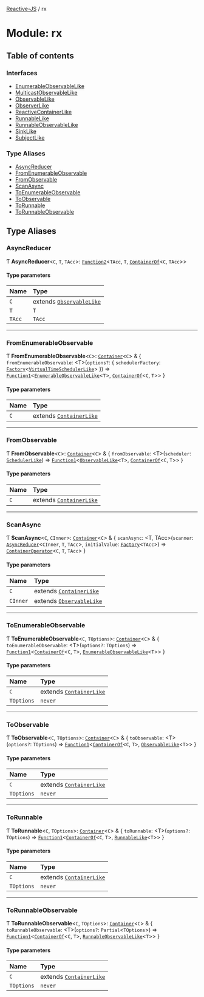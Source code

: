 [Reactive-JS](../README.md) / rx

# Module: rx

## Table of contents

### Interfaces

- [EnumerableObservableLike](../interfaces/rx.EnumerableObservableLike.md)
- [MulticastObservableLike](../interfaces/rx.MulticastObservableLike.md)
- [ObservableLike](../interfaces/rx.ObservableLike.md)
- [ObserverLike](../interfaces/rx.ObserverLike.md)
- [ReactiveContainerLike](../interfaces/rx.ReactiveContainerLike.md)
- [RunnableLike](../interfaces/rx.RunnableLike.md)
- [RunnableObservableLike](../interfaces/rx.RunnableObservableLike.md)
- [SinkLike](../interfaces/rx.SinkLike.md)
- [SubjectLike](../interfaces/rx.SubjectLike.md)

### Type Aliases

- [AsyncReducer](rx.md#asyncreducer)
- [FromEnumerableObservable](rx.md#fromenumerableobservable)
- [FromObservable](rx.md#fromobservable)
- [ScanAsync](rx.md#scanasync)
- [ToEnumerableObservable](rx.md#toenumerableobservable)
- [ToObservable](rx.md#toobservable)
- [ToRunnable](rx.md#torunnable)
- [ToRunnableObservable](rx.md#torunnableobservable)

## Type Aliases

### AsyncReducer

Ƭ **AsyncReducer**<`C`, `T`, `TAcc`\>: [`Function2`](functions.md#function2)<`TAcc`, `T`, [`ContainerOf`](containers.md#containerof)<`C`, `TAcc`\>\>

#### Type parameters

| Name | Type |
| :------ | :------ |
| `C` | extends [`ObservableLike`](../interfaces/rx.ObservableLike.md) |
| `T` | `T` |
| `TAcc` | `TAcc` |

___

### FromEnumerableObservable

Ƭ **FromEnumerableObservable**<`C`\>: [`Container`](containers.md#container)<`C`\> & { `fromEnumerableObservable`: <T\>(`options?`: { `schedulerFactory`: [`Factory`](functions.md#factory)<[`VirtualTimeSchedulerLike`](../interfaces/scheduling.VirtualTimeSchedulerLike.md)\>  }) => [`Function1`](functions.md#function1)<[`EnumerableObservableLike`](../interfaces/rx.EnumerableObservableLike.md)<`T`\>, [`ContainerOf`](containers.md#containerof)<`C`, `T`\>\>  }

#### Type parameters

| Name | Type |
| :------ | :------ |
| `C` | extends [`ContainerLike`](../interfaces/containers.ContainerLike.md) |

___

### FromObservable

Ƭ **FromObservable**<`C`\>: [`Container`](containers.md#container)<`C`\> & { `fromObservable`: <T\>(`scheduler`: [`SchedulerLike`](../interfaces/scheduling.SchedulerLike.md)) => [`Function1`](functions.md#function1)<[`ObservableLike`](../interfaces/rx.ObservableLike.md)<`T`\>, [`ContainerOf`](containers.md#containerof)<`C`, `T`\>\>  }

#### Type parameters

| Name | Type |
| :------ | :------ |
| `C` | extends [`ContainerLike`](../interfaces/containers.ContainerLike.md) |

___

### ScanAsync

Ƭ **ScanAsync**<`C`, `CInner`\>: [`Container`](containers.md#container)<`C`\> & { `scanAsync`: <T, TAcc\>(`scanner`: [`AsyncReducer`](rx.md#asyncreducer)<`CInner`, `T`, `TAcc`\>, `initialValue`: [`Factory`](functions.md#factory)<`TAcc`\>) => [`ContainerOperator`](containers.md#containeroperator)<`C`, `T`, `TAcc`\>  }

#### Type parameters

| Name | Type |
| :------ | :------ |
| `C` | extends [`ContainerLike`](../interfaces/containers.ContainerLike.md) |
| `CInner` | extends [`ObservableLike`](../interfaces/rx.ObservableLike.md) |

___

### ToEnumerableObservable

Ƭ **ToEnumerableObservable**<`C`, `TOptions`\>: [`Container`](containers.md#container)<`C`\> & { `toEnumerableObservable`: <T\>(`options?`: `TOptions`) => [`Function1`](functions.md#function1)<[`ContainerOf`](containers.md#containerof)<`C`, `T`\>, [`EnumerableObservableLike`](../interfaces/rx.EnumerableObservableLike.md)<`T`\>\>  }

#### Type parameters

| Name | Type |
| :------ | :------ |
| `C` | extends [`ContainerLike`](../interfaces/containers.ContainerLike.md) |
| `TOptions` | `never` |

___

### ToObservable

Ƭ **ToObservable**<`C`, `TOptions`\>: [`Container`](containers.md#container)<`C`\> & { `toObservable`: <T\>(`options?`: `TOptions`) => [`Function1`](functions.md#function1)<[`ContainerOf`](containers.md#containerof)<`C`, `T`\>, [`ObservableLike`](../interfaces/rx.ObservableLike.md)<`T`\>\>  }

#### Type parameters

| Name | Type |
| :------ | :------ |
| `C` | extends [`ContainerLike`](../interfaces/containers.ContainerLike.md) |
| `TOptions` | `never` |

___

### ToRunnable

Ƭ **ToRunnable**<`C`, `TOptions`\>: [`Container`](containers.md#container)<`C`\> & { `toRunnable`: <T\>(`options?`: `TOptions`) => [`Function1`](functions.md#function1)<[`ContainerOf`](containers.md#containerof)<`C`, `T`\>, [`RunnableLike`](../interfaces/rx.RunnableLike.md)<`T`\>\>  }

#### Type parameters

| Name | Type |
| :------ | :------ |
| `C` | extends [`ContainerLike`](../interfaces/containers.ContainerLike.md) |
| `TOptions` | `never` |

___

### ToRunnableObservable

Ƭ **ToRunnableObservable**<`C`, `TOptions`\>: [`Container`](containers.md#container)<`C`\> & { `toRunnableObservable`: <T\>(`options?`: `Partial`<`TOptions`\>) => [`Function1`](functions.md#function1)<[`ContainerOf`](containers.md#containerof)<`C`, `T`\>, [`RunnableObservableLike`](../interfaces/rx.RunnableObservableLike.md)<`T`\>\>  }

#### Type parameters

| Name | Type |
| :------ | :------ |
| `C` | extends [`ContainerLike`](../interfaces/containers.ContainerLike.md) |
| `TOptions` | `never` |
